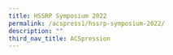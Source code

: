 ```yaml
---
title: HSSRP Symposium 2022
permalink: /acspress1/hssrp-symposium-2022/
description: ""
third_nav_title: ACSpression
---
```

